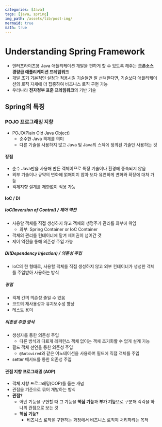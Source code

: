 ```yaml
---
categories: [Java]
tags: [java, spring]
img_path: /assets/lib/post-img/
mermaid: true
math: true
---
```


# Understanding Spring Framework

- 엔터프라이즈용 Java 애플리케이션 개발을 편하게 할 수 있도록 해주는 **오픈소스 경량급 애플리케이션 프레임워크**
- 개발 초기 기본적인 설정과 적용시킬 기술들만 잘 선택한다면, 기술보다 애플리케이션의 로직 자체에 더 집중하여 비즈니스 로직 구현 가능
- 우리나라 **전자정부 표준 프레임워크**의 기반 기술

## Spring의 특징

### POJO 프로그래밍 지향

- POJO(Plain Old Java Object)
  - 순수한 Java 객체를 의미
  - 다른 기술을 사용하지 않고 Java 및 Java의 스펙에 정의된 기술만 사용하는 것

#### 장점

- 순수 Java만을 사용해 만든 객체이므로 특정 기술이나 환경에 종속되지 않음
- 외부 기술이나 규약의 변화에 얽매이지 않아 보다 유연하게 변화와 확장에 대처 가능
- 객체지향 설계를 제한없이 적용 가능

#### IoC / DI

##### IoC(Inversion of Control) / 제어 역전

- 사용할 객체를 직접 생성하지 않고 객체의 생명주기 관리를 외부에 위임
  - 외부: Spring Container or IoC Container
- 객체의 관리를 컨테이너에 맡겨 제어권이 넘어간 것
- 제어 역전을 통해 의존성 주입 가능

##### DI(Dependency Injection) / 의존성 주입

- IoC의 한 형태로, 사용할 객체를 직접 생성하지 않고 외부 컨테이너가 생성한 객체를 주입받아 사용하는 방식

##### 장점

- 객체 간의 의존성 줄일 수 있음
- 코드의 재사용성과 유지보수성 향상
- 테스트 용이

##### 의존성 주입 방식

- 생성자를 통한 의존성 주입
  - 다른 방식과 다르게 레퍼런스 객체 없이는 객체 초기화할 수 없게 설계 가능
- 필드 객체 선언을 통한 의존성 주입
  - `@Autowired`와 같은 어노테이션을 사용하여 필드에 직접 객체를 주입
- setter 메서드를 통한 의존성 주입

#### 관점 지향 프로그래밍 (AOP)

- 객체 지향 프로그래밍(OOP)를 돕는 개념
- 관점을 기준으로 묶어 개발하는 방식
- **관점?**
  - 어떤 기능을 구현할 때 그 기능을 **핵심 기능**과 **부가 기능**으로 구분해 각각을 하나의 관점으로 보는 것
  - **핵심 기능?**
    - 비즈니스 로직을 구현하는 과정에서 비즈니스 로직이 처리하려는 목적
